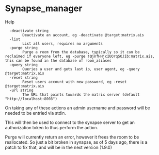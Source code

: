 # Synapse_manager
Help

```
  -deactivate string
        Deactivate an account, eg -deactivate @target:matrix.ais
  -list
        List all users, requires no arguments
  -purge string
        Purge a room from the database, typically so it can be reclaimed if everyone left, eg -purge !QjnfHHjcIUOrqSOJib:matrix.ais, this can be found in the database of room_aliases
  -query string
        Queries a user and gets last ip, user agent, eg -query @target:matrix.ais
  -reset string
        Reset users account with new password, eg -reset @target:matrix.ais
  -url string
        The URL that points towards the matrix server (default "http://localhost:8008")
```

On taking any of these actions an admin username and password will be needed to be entried via stdin. 

This will then be used to connect to the synapse server to get an authorization token to thus perform the action. 

Purge will currently return an error, however it frees the room to be reallocated. So just a bit broken in synapse, as of 5 days ago, there is a patch to fix that, and will be in the next version (1.9.0)